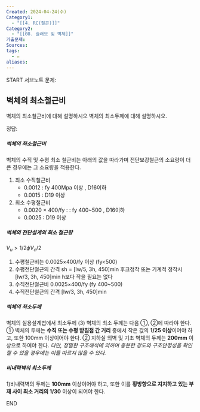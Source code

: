 ```yaml
---
Created: 2024-04-24(수)
Category1:
  - "[[4. RC(철콘)]]"
Category2:
  - "[[08. 슬래브 및 벽체]]"
기출문제: 
Sources: 
tags:
  - ✏️
aliases:
---
```

START
서브노트
문제:  
## 벽체의 최소철근비

벽체의 최소철근비에 대해 설명하시오
벽체의 최소두께에 대해 설명하시오.

정답: 

##### 벽체의 최소철근비
벽체의 수직 및 수평 최소 철근비는 아래의 값을 따라가며 전단보강철근의 소요량이 더 큰 경우에는 그 소요량을 적용한다.
1. 최소 수직철근비
	- 0.0012 : fy 400Mpa 이상 , D16이하
	- 0.0015 : D19 이상
2. 최소 수평철근비
	- 0.0020 × 400/fy :  : fy 400~500 , D16이하
	- 0.0025 : D19 이상
##### 벽체의 전단설계의 최소 철근량
$V_u > 1/2 \phi V_c /2$
1. 수평철근비는  0.0025×400/fy  이상 (fy<500)
2. 수평전단철근의 간격 sh = [lw/5, 3h, 450]min
   후크정착 또는 기계적 정착시 [lw/3, 3h, 450]min
   h보다 작을 필요는 없다
3. 수직전단철근비 0.0025×400/fy (fy 400~500)
4. 수직전단철근의 간격 [lw/3, 3h, 450]min
##### 벽체의 최소두께
벽체의 실용설계법에서 최소두께
(3) 벽체의 최소 두께는 다음 ①, ②에 따라야 한다.
① 벽체의 두께는 **수직 또는 수평 받침점 간 거리** 중에서 작은 값의 **1/25 이상**이어야 하고, 또한 100mm 이상이어야 한다.
② 지하실 외벽 및 기초 벽체의 두께는 **200mm** 이상으로 하여야 한다.
*다만, 정밀한 구조해석에 의하여 충분한 강도와 구조안정성을 확인할 수 있을 경우에는 이를 따르지 않을 수 있다.*
##### 비내력벽의 최소두께
1)비내력벽의 두께는 **100mm** 이상이어야 하고, 또한 이를 **횡방향으로 지지하고 있는 부재 사이 최소 거리의 1/30** 이상이 되어야 한다.
<!--ID: 1713937321590-->
END

